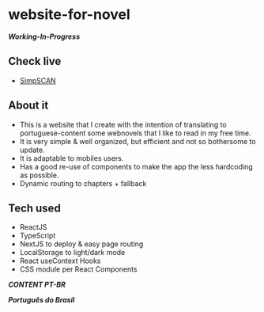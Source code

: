 # website-for-novel
***Working-In-Progress***

## Check live
- [SimpSCAN](https://simp-scan.vercel.app/)

## About it
- This is a website that I create with the intention of translating to portuguese-content some webnovels that I like to read in my free time.
- It is very simple & well organized, but efficient and not so bothersome to update.
- It is adaptable to mobiles users.
- Has a good re-use of components to make the app the less hardcoding as possible.
- Dynamic routing to chapters + fallback

## Tech used
- ReactJS
- TypeScript
- NextJS to deploy & easy page routing
- LocalStorage to light/dark mode
- React useContext Hooks
- CSS module per React Components

***CONTENT PT-BR***

***Português do Brasil***
